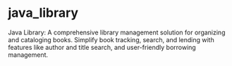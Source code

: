 # java_library
Java Library: A comprehensive library management solution for organizing and cataloging books. Simplify book tracking, search, and lending with features like author and title search, and user-friendly borrowing management.
